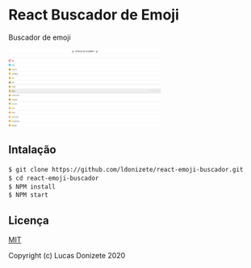# React Buscador de Emoji

Buscador de emoji

<img src="buscadorDeGif.png" width="60%" height="60%" />


## Intalação

```sh
$ git clone https://github.com/ldonizete/react-emoji-buscador.git
$ cd react-emoji-buscador
$ NPM install
$ NPM start
```

## Licença

[MIT](http://opensource.org/licenses/MIT)

Copyright (c) Lucas Donizete 2020